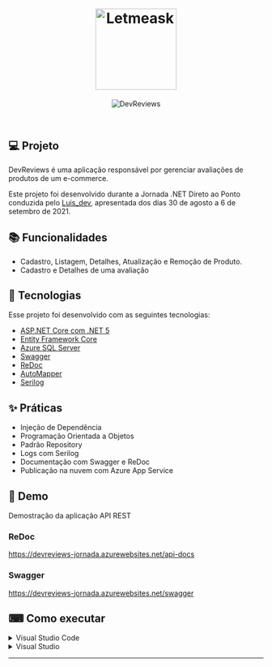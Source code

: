 <h1 align="center">
  <img alt="Letmeask" src="https://user-images.githubusercontent.com/22107794/132960600-bf0a778b-9b48-40b5-8614-4294fcc4ed32.png" width="160px">
</h1>

<p align="center">
    <img alt="DevReviews" src="https://user-images.githubusercontent.com/22107794/132961965-3c257bf1-7c2b-4b18-b189-cb13b5fd07f6.png" />
</p>

<br>

## 💻 Projeto

DevReviews é uma aplicação responsável por gerenciar avaliações de produtos de um e-commerce.

Este projeto foi desenvolvido durante a Jornada .NET Direto ao Ponto conduzida pelo [Luis_dev](https://www.instagram.com/luis_dev_ig), apresentada dos dias 30 de agosto a 6 de setembro de 2021.

## 📚 Funcionalidades
- Cadastro, Listagem, Detalhes, Atualização e Remoção de Produto.
- Cadastro e Detalhes de uma avaliação

## 🧪 Tecnologias

Esse projeto foi desenvolvido com as seguintes tecnologias:
- [ASP.NET Core com .NET 5](https://dotnet.microsoft.com/)
- [Entity Framework Core](https://github.com/dotnet/efcore)
- [Azure SQL Server](https://azure.microsoft.com/en-us/products/azure-sql/database/)
- [Swagger](https://swagger.io/)
- [ReDoc](https://github.com/Redocly/redoc)
- [AutoMapper](https://automapper.org/)
- [Serilog](https://serilog.net/)

## ✨ Práticas

- Injeção de Dependência
- Programação Orientada a Objetos
- Padrão Repository
- Logs com Serilog
- Documentação com Swagger e ReDoc
- Publicação na nuvem com Azure App Service


## 🚀 Demo
Demostração da aplicação API REST

### ReDoc
https://devreviews-jornada.azurewebsites.net/api-docs

### Swagger
https://devreviews-jornada.azurewebsites.net/swagger

## ⌨ Como executar

<details>
<summary>Visual Studio Code</summary>

#### Pré-requisitos

* [.NET 5 SDK](https://dotnet.microsoft.com/download/dotnet)
* [Visual Studio Code](https://code.visualstudio.com)
* [C# Extension](https://marketplace.visualstudio.com/items?itemName=ms-vscode.csharp)

#### Passos
1. Abra o diretorio **devreviews\DevReviews.API** no Visual Studio Code.
2. Rode o comando **dotnet run**.

</details>

<details>
<summary>Visual Studio</summary>

#### Pré-requisitos

* [Visual Studio](https://visualstudio.microsoft.com)

#### Steps

1. Abra o diretorio **devreviews\DevReviews.sln** no Visual Studio.
3. Defina o **DevReviews.API** como projeto de inicialização.
4. Aperte **F5**.

</details>

---

